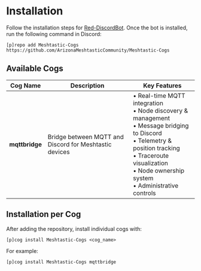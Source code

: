# Installation
Follow the installation steps for [Red-DiscordBot](https://github.com/Cog-Creators/Red-DiscordBot).
Once the bot is installed, run the following command in Discord:

`[p]repo add Meshtastic-Cogs https://github.com/ArizonaMeshtasticCommunity/Meshtastic-Cogs`

## Available Cogs

| Cog Name | Description | Key Features |
|----------|-------------|--------------|
| **mqttbridge** | Bridge between MQTT and Discord for Meshtastic devices | • Real-time MQTT integration<br>• Node discovery & management<br>• Message bridging to Discord<br>• Telemetry & position tracking<br>• Traceroute visualization<br>• Node ownership system<br>• Administrative controls |

## Installation per Cog

After adding the repository, install individual cogs with:

```
[p]cog install Meshtastic-Cogs <cog_name>
```

For example:
```
[p]cog install Meshtastic-Cogs mqttbridge
```